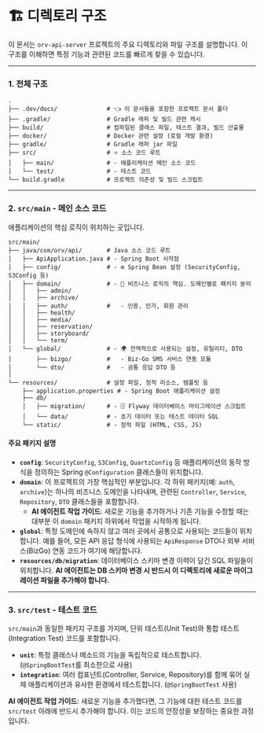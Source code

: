 # 🏗️ 디렉토리 구조

이 문서는 `orv-api-server` 프로젝트의 주요 디렉토리와 파일 구조를 설명합니다. 이 구조를 이해하면 특정 기능과 관련된 코드를 빠르게 찾을 수 있습니다.

---

### 1. 전체 구조

```
.
├── .dev/docs/              # 👈 이 문서들을 포함한 프로젝트 문서 폴더
├── .gradle/                # Gradle 래퍼 및 빌드 관련 캐시
├── build/                  # 컴파일된 클래스 파일, 테스트 결과, 빌드 산출물
├── docker/                 # Docker 관련 설정 (로컬 개발 환경)
├── gradle/                 # Gradle 래퍼 jar 파일
├── src/                    # ⭐️ 소스 코드 루트
│   ├── main/               # - 애플리케이션 메인 소스 코드
│   └── test/               # - 테스트 코드
└── build.gradle            # 프로젝트 의존성 및 빌드 스크립트
```

---

### 2. `src/main` - 메인 소스 코드

애플리케이션의 핵심 로직이 위치하는 곳입니다.

```
src/main/
├── java/com/orv/api/       # Java 소스 코드 루트
│   ├── ApiApplication.java # - Spring Boot 시작점
│   ├── config/             # - ⚙️ Spring Bean 설정 (SecurityConfig, S3Config 등)
│   ├── domain/             # - 🧩 비즈니스 로직의 핵심. 도메인별로 패키지 분리
│   │   ├── admin/
│   │   ├── archive/
│   │   ├── auth/           #   - 인증, 인가, 회원 관리
│   │   ├── health/
│   │   ├── media/
│   │   ├── reservation/
│   │   ├── storyboard/
│   │   └── term/
│   └── global/             # - 🌍 전역적으로 사용되는 설정, 유틸리티, DTO
│       ├── bizgo/          #   - Biz-Go SMS 서비스 연동 모듈
│       └── dto/            #   - 공통 응답 DTO 등
│
└── resources/              # 설정 파일, 정적 리소스, 템플릿 등
    ├── application.properties # - Spring Boot 애플리케이션 설정
    ├── db/
    │   ├── migration/      # - 🗄️ Flyway 데이터베이스 마이그레이션 스크립트
    │   └── data/           # - 초기 데이터 또는 테스트 데이터 SQL
    └── static/             # - 정적 파일 (HTML, CSS, JS)
```

#### **주요 패키지 설명**

-   **`config`**: `SecurityConfig`, `S3Config`, `QuartzConfig` 등 애플리케이션의 동작 방식을 정의하는 Spring `@Configuration` 클래스들이 위치합니다.
-   **`domain`**: 이 프로젝트의 가장 핵심적인 부분입니다. 각 하위 패키지(예: `auth`, `archive`)는 하나의 비즈니스 도메인을 나타내며, 관련된 `Controller`, `Service`, `Repository`, `DTO` 클래스들을 포함합니다.
    -   **AI 에이전트 작업 가이드**: 새로운 기능을 추가하거나 기존 기능을 수정할 때는 대부분 이 `domain` 패키지 하위에서 작업을 시작하게 됩니다.
-   **`global`**: 특정 도메인에 속하지 않고 여러 곳에서 공통으로 사용되는 코드들이 위치합니다. 예를 들어, 모든 API 응답 형식에 사용되는 `ApiResponse` DTO나 외부 서비스(BizGo) 연동 코드가 여기에 해당합니다.
-   **`resources/db/migration`**: 데이터베이스 스키마 변경 이력이 담긴 SQL 파일들이 위치합니다. **AI 에이전트는 DB 스키마 변경 시 반드시 이 디렉토리에 새로운 마이그레이션 파일을 추가해야 합니다.**

---

### 3. `src/test` - 테스트 코드

`src/main`과 동일한 패키지 구조를 가지며, 단위 테스트(Unit Test)와 통합 테스트(Integration Test) 코드를 포함합니다.

-   **`unit`**: 특정 클래스나 메소드의 기능을 독립적으로 테스트합니다. (`@SpringBootTest`를 최소한으로 사용)
-   **`integration`**: 여러 컴포넌트(Controller, Service, Repository)를 함께 묶어 실제 애플리케이션과 유사한 환경에서 테스트합니다. (`@SpringBootTest` 사용)

**AI 에이전트 작업 가이드**: 새로운 기능을 추가했다면, 그 기능에 대한 테스트 코드를 `src/test` 아래에 반드시 추가해야 합니다. 이는 코드의 안정성을 보장하는 중요한 과정입니다.
